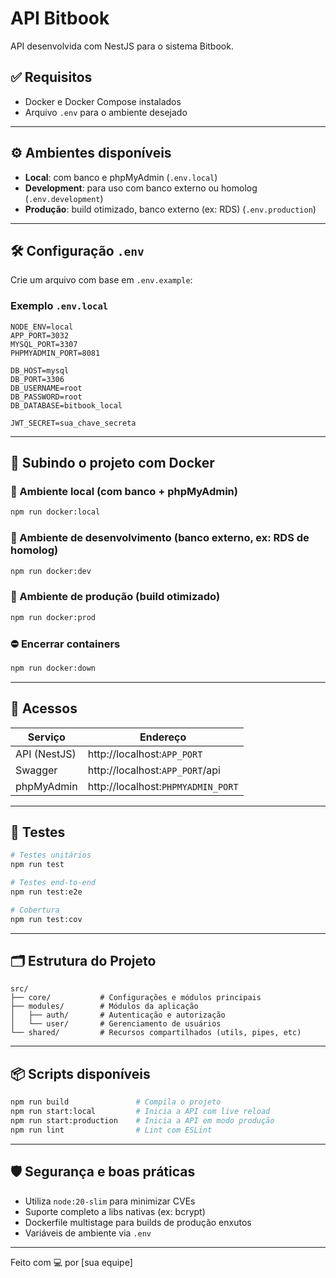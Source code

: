 # API Bitbook

API desenvolvida com NestJS para o sistema Bitbook.

## ✅ Requisitos

- Docker e Docker Compose instalados
- Arquivo `.env` para o ambiente desejado

---

## ⚙️ Ambientes disponíveis

- **Local**: com banco e phpMyAdmin (`.env.local`)
- **Development**: para uso com banco externo ou homolog (`.env.development`)
- **Produção**: build otimizado, banco externo (ex: RDS) (`.env.production`)

---

## 🛠️ Configuração `.env`

Crie um arquivo com base em `.env.example`:

### Exemplo `.env.local`

```env
NODE_ENV=local
APP_PORT=3032
MYSQL_PORT=3307
PHPMYADMIN_PORT=8081

DB_HOST=mysql
DB_PORT=3306
DB_USERNAME=root
DB_PASSWORD=root
DB_DATABASE=bitbook_local

JWT_SECRET=sua_chave_secreta
```

---

## 🚀 Subindo o projeto com Docker

### 🧪 Ambiente local (com banco + phpMyAdmin)

```bash
npm run docker:local
```

### 🧪 Ambiente de desenvolvimento (banco externo, ex: RDS de homolog)

```bash
npm run docker:dev
```

### 🧪 Ambiente de produção (build otimizado)

```bash
npm run docker:prod
```

### ⛔ Encerrar containers

```bash
npm run docker:down
```

---

## 🧭 Acessos

| Serviço      | Endereço                           |
| ------------ | ---------------------------------- |
| API (NestJS) | http://localhost:`APP_PORT`        |
| Swagger      | http://localhost:`APP_PORT`/api    |
| phpMyAdmin   | http://localhost:`PHPMYADMIN_PORT` |

---

## 🧪 Testes

```bash
# Testes unitários
npm run test

# Testes end-to-end
npm run test:e2e

# Cobertura
npm run test:cov
```

---

## 🗂️ Estrutura do Projeto

```
src/
├── core/           # Configurações e módulos principais
├── modules/        # Módulos da aplicação
│   ├── auth/       # Autenticação e autorização
│   └── user/       # Gerenciamento de usuários
└── shared/         # Recursos compartilhados (utils, pipes, etc)
```

---

## 📦 Scripts disponíveis

```bash
npm run build               # Compila o projeto
npm run start:local         # Inicia a API com live reload
npm run start:production    # Inicia a API em modo produção
npm run lint                # Lint com ESLint
```

---

## 🛡️ Segurança e boas práticas

- Utiliza `node:20-slim` para minimizar CVEs
- Suporte completo a libs nativas (ex: bcrypt)
- Dockerfile multistage para builds de produção enxutos
- Variáveis de ambiente via `.env`

---

Feito com 💻 por [sua equipe]
